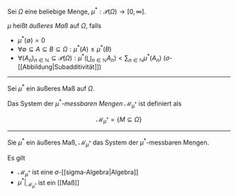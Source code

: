 Sei $\Omega$ eine beliebige Menge, $\mu^* : \mathcal{P}(\Omega) \to [0, \infty]$.

$\mu$ heißt *äußeres Maß* auf $\Omega$, falls
- $\mu^*(\emptyset) = 0$
- $\forall \emptyset \subseteq A \subseteq B \subseteq \Omega : \mu^*(A) \le \mu^*(B)$
- $\forall (A_n)_{n \in \mathbb{N}} \subseteq \mathcal{P}(\Omega) : \mu^*\left( \bigcup_{n \in \mathbb{N}} A_n \right) \lt \sum_{n \in \mathbb{N}} \mu^*(A_n)$ ($\sigma$-[[Abbildung|Subadditivität]])

---

Sei $\mu^*$ ein äußeres Maß auf $\Omega$.

Das System der $\mu^*$*-messbaren Mengen* $\mathcal{M_{\mu^*}}$ ist definiert als

$$
	\mathcal{M}_{\mu^*} = \{ M \subseteq \Omega \}
$$

---

Sie $\mu^*$ ein äußeres Maß, $\mathcal{M}_{\mu^*}$ das System der $\mu^*$-messbaren Mengen.

Es gilt
- $\mathcal{M}_{\mu^*}$ ist eine $\sigma$-[[sigma-Algebra|Algebra]]
- $\mu^*|_{\mathcal{M}_{\mu^*}}$ ist ein [[Maß]]